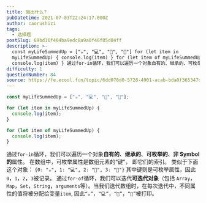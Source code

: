 ```yaml
---
title: 输出什么?
pubDatetime: 2021-07-03T22:24:17.000Z
author: caorushizi
tags:
  - 选择题
postSlug: 69bd16f404ba9edc8a9a0f46f85d84ff
description: >-
  const myLifeSummedUp = ["☕", "💻", "🍷", "🍫"] for (let item in
  myLifeSummedUp) { console.log(item) } for (let item of myLifeSummedUp) {
  console.log(item) } 通过for-in循环，我们可以遍历一个对象自有的、继承的、可枚举的、非Symbol的属
difficulty: 1
questionNumber: 84
source: https://fe.ecool.fun/topic/6dd078d0-5728-4901-acab-bda0f365347d
---
```


```javascript
const myLifeSummedUp = ["☕", "💻", "🍷", "🍫"];

for (let item in myLifeSummedUp) {
  console.log(item);
}

for (let item of myLifeSummedUp) {
  console.log(item);
}
```

通过`for-in`循环，我们可以遍历一个对象**自有的**、**继承的**、**可枚举的**、**非 Symbol 的**属性。 在数组中，可枚举属性是数组元素的“键”， 即它们的索引。 类似于下面这个对象：
`{0: "☕", 1: "💻", 2: "🍷", 3: "🍫"}`
其中键则是可枚举属性，因此 `0`，`1`，`2`，`3`被记录。
通过`for-of`循环，我们可以迭代**可迭代对象**（包括 `Array`，`Map`，`Set`，`String`，`arguments`等）。当我们迭代数组时，在每次迭代中，不同属性的值将被分配给变量`item`, 因此`“☕”`，`“💻”`，`“🍷”`，`“🍫”`被打印。
